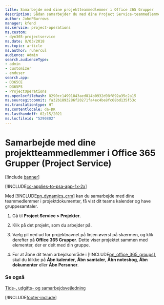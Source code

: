 ```yaml
---
title: Samarbejde med dine projektteammedlemmer i Office 365 Grupper
description: Sådan samarbejder du med dine Project Service-teammedlemmer via Office 365 Grupper
author: JohnPBurrows
manager: kfend
ms.service: project-operations
ms.custom:
- dyn365-projectservice
ms.date: 8/03/2018
ms.topic: article
ms.author: ruhercul
audience: Admin
search.audienceType:
- admin
- customizer
- enduser
search.app:
- D365CE
- D365PS
- ProjectOperations
ms.openlocfilehash: 8290cc14991843aed814b0932d98f892a35c2a15
ms.sourcegitcommit: fa32b1893286f20271fa4ec4be8fc68bd135f53c
ms.translationtype: HT
ms.contentlocale: da-DK
ms.lasthandoff: 02/15/2021
ms.locfileid: "5290802"
---
```

# <a name="collaborate-with-your-project-team-members-with-office-365-groups-project-service"></a>Samarbejde med dine projektteammedlemmer i Office 365 Grupper (Project Service)

[!include [banner](../includes/psa-now-project-operations.md)]

[!INCLUDE[cc-applies-to-psa-app-1x-2x](../includes/cc-applies-to-psa-app-1x-2x.md)]

Med [!INCLUDE[pn_dynamics_crm](../includes/pn-dynamics-crm.md)] kan du samarbejde med dine teammedlemmer i projektdokumenter, få vist dit teams kalender og have gruppesamtaler.  
  
1. Gå til **Project Service > Projekter**.  
  
2. Klik på det projekt, som du arbejder på.  
  
3. Vælg pil ned ud for projektnavnet på linjen øverst på skærmen, og klik derefter på **Office 365 Grupper**. Dette viser projektet sammen med elementer, der er delt med din gruppe.  
  
4. For at åbne dit team arbejdsområde i [!INCLUDE[pn_office_365_groups](../includes/pn-office-365-groups.md)], skal du klikke på **Åbn kalender**, **Åbn samtaler**, **Åbn notesbog**, **Åbn dokumenter** eller **Åbn Personer**.  
  
### <a name="see-also"></a>Se også  
 [Tids-, udgifts- og samarbejdsvejledning](../psa/time-expense-collaboration-guide.md)


[!INCLUDE[footer-include](../includes/footer-banner.md)]